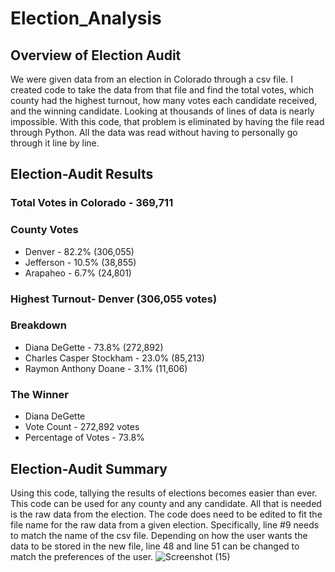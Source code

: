 # Election_Analysis

## Overview of Election Audit
We were given data from an election in Colorado through a csv file.  I created code to take the data from that file and find the total votes, which county had the highest turnout, how many votes each candidate received, and the winning candidate.  Looking at thousands of lines of data is nearly impossible.  With this code, that problem is eliminated by having the file read through Python.  All the data was read without having to personally go through it line by line.

## Election-Audit Results
### Total Votes in Colorado - 369,711

### County Votes
* Denver - 82.2% (306,055)
* Jefferson - 10.5% (38,855)
* Arapaheo - 6.7% (24,801)

### Highest Turnout- Denver (306,055 votes)

### Breakdown
* Diana DeGette - 73.8% (272,892)
* Charles Casper Stockham - 23.0% (85,213)
* Raymon Anthony Doane - 3.1% (11,606)

### The Winner
* Diana DeGette
* Vote Count - 272,892 votes
* Percentage of Votes - 73.8%

## Election-Audit Summary
Using this code, tallying the results of elections becomes easier than ever.  This code can be used for any county and any candidate.  All that is needed is the raw data from the election.  The code does need to be edited to fit the file name for the raw data from a given election. Specifically, line #9 needs to match the name of the csv file.  Depending on how the user wants the data to be stored in the new file, line 48 and line 51 can be changed to match the preferences of the user. 
![Screenshot (15)](https://user-images.githubusercontent.com/109995136/185250100-ea05faf4-7dcb-477c-b052-369a91a233bf.png)
